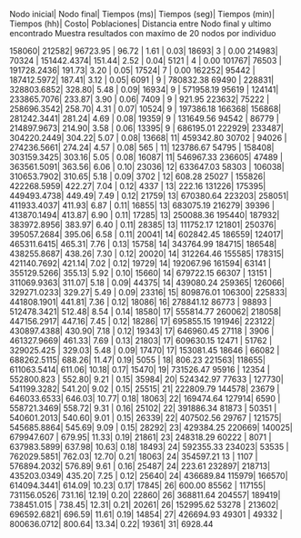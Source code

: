 Nodo inicial|  Nodo final|  Tiempos (ms)|  Tiempos (seg)|  Tiempos (min)|  Tiempos (hh)|  Costo|  Poblaciones|  Distancia entre Nodo final y ultimo encontrado
Muestra resultados con maxímo de 20 nodos por individuo

158060|  212582|  96723.95   |  96.72 |  1.61 |  0.03|  18693|  3 |  0.00
214983|  70324 |  151442.4374|  151.44|  2.52 |  0.04|  5121 |  4 |  0.00
101767|  76503 |  191728.2436|  191.73|  3.20 |  0.05|  17524|  7 |  0.00
162252|  95442 |  187412.5972|  187.41|  3.12 |  0.05|  6091 |  9 |  780832.38
69490 |  228831|  328803.6852|  328.80|  5.48 |  0.09|  16934|  9 |  571958.19
95619 |  124141|  233865.7076|  233.87|  3.90 |  0.06|  7409 |  9 |  921.95
223632|  75222 |  258696.3542|  258.70|  4.31 |  0.07|  10524|  9 |  197386.18
166368|  156868|  281242.3441|  281.24|  4.69 |  0.08|  19359|  9 |  131649.56
94542 |  86779 |  214897.9673|  214.90|  3.58 |  0.06|  13395|  9 |  686195.01
222929|  233487|  304220.2449|  304.22|  5.07 |  0.08|  13668|  11|  459342.80
30702 |  94026 |  274236.5661|  274.24|  4.57 |  0.08|  565  |  11|  123786.67
54795 |  158408|  303159.3425|  303.16|  5.05 |  0.08|  16087|  11|  546967.33
236605|  47489 |  363561.5091|  363.56|  6.06 |  0.10|  23036|  12|  633647.03
58303 |  106038|  310653.7902|  310.65|  5.18 |  0.09|  3702 |  12|  608.28
25027 |  155826|  422268.5959|  422.27|  7.04 |  0.12|  4337 |  13|  222.16
131226|  175395|  449493.4738|  449.49|  7.49 |  0.12|  21759|  13|  670380.64
223203|  258051|  411933.4037|  411.93|  6.87 |  0.11|  16855|  13|  683075.19
216279|  39396 |  413870.1494|  413.87|  6.90 |  0.11|  17285|  13|  250088.36
195440|  187932|  383972.8956|  383.97|  6.40 |  0.11|  28385|  13|  111752.17
121801|  250376|  395057.2684|  395.06|  6.58 |  0.11|  20041|  14|  602842.45
186559|  124017|  465311.6415|  465.31|  7.76 |  0.13|  15758|  14|  343764.99
184715|  186548|  438255.8687|  438.26|  7.30 |  0.12|  20020|  14|  312264.46
155585|  178315|  421140.7692|  421.14|  7.02 |  0.12|  19729|  14|  192067.96
161594|  63141 |  355129.5266|  355.13|  5.92 |  0.10|  15660|  14|  679722.15
66307 |  13151 |  311069.9363|  311.07|  5.18 |  0.09|  44375|  14|  439080.24
259365|  126066|  329271.0233|  329.27|  5.49 |  0.09|  23316|  15|  809876.01
106300|  225833|  441808.1901|  441.81|  7.36 |  0.12|  18086|  16|  278841.12
86773 |  98893 |  512478.3421|  512.48|  8.54 |  0.14|  18580|  17|  555814.77
260062|  218058|  447156.2917|  447.16|  7.45 |  0.12|  18286|  17|  695855.15
191946|  223122|  430897.4388|  430.90|  7.18 |  0.12|  19343|  17|  646960.45
27118 |  3906  |  461327.9669|  461.33|  7.69 |  0.13|  21803|  17|  609630.15
12471 |  51762 |  329025.425 |  329.03|  5.48 |  0.09|  17470|  17|  153081.45
18646 |  66082 |  688262.5115|  688.26|  11.47|  0.19|  5055 |  18|  806.23
221563|  118655|  611063.5414|  611.06|  10.18|  0.17|  15470|  19|  731526.47
95916 |  12354 |  552800.823 |  552.80|  9.21 |  0.15|  35984|  20|  524342.97
77633 |  127730|  541199.3282|  541.20|  9.02 |  0.15|  25515|  21|  222809.79
144578|  23679 |  646033.6533|  646.03|  10.77|  0.18|  18063|  22|  169474.64
127914|  6590  |  558721.3469|  558.72|  9.31 |  0.16|  25102|  22|  391886.34
81873 |  50351 |  540601.2013|  540.60|  9.01 |  0.15|  26339|  22|  407502.56
29767 |  121575|  545685.8864|  545.69|  9.09 |  0.15|  28292|  23|  429384.25
220669|  140025|  679947.607 |  679.95|  11.33|  0.19|  21861|  23|  248318.29
60222 |  8071  |  637983.5899|  637.98|  10.63|  0.18|  18493|  24|  592355.33
234023|  53535 |  762029.5851|  762.03|  12.70|  0.21|  18063|  24|  354597.21
13    |  1107  |  576894.2032|  576.89|  9.61 |  0.16|  25487|  24|  223.61
232897|  218713|  435203.0349|  435.20|  7.25 |  0.12|  25640|  24|  436689.84
115979|  166570|  614094.3441|  614.09|  10.23|  0.17|  17845|  26|  600.00
85562 |  117155|  731156.0526|  731.16|  12.19|  0.20|  22860|  26|  368811.64
204557|  189419|  738451.015 |  738.45|  12.31|  0.21|  20261|  26|  152995.62
53278 |  213602|  696592.6821|  696.59|  11.61|  0.19|  14854|  27|  426694.93
49301 |  49332 |  800636.0712|  800.64|  13.34|  0.22|  19361|  31|  6928.44